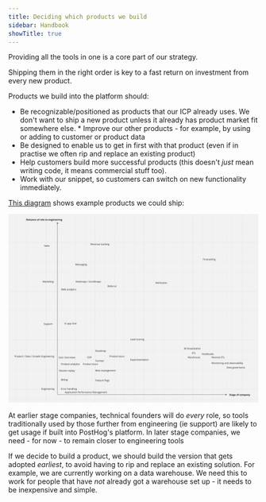 ```yaml
---
title: Deciding which products we build
sidebar: Handbook
showTitle: true
---
```


Providing all the tools in one is a core part of our strategy.

Shipping them in the right order is key to a fast return on investment from every new product.

Products we build into the platform should:

* Be recognizable/positioned as products that our ICP already uses. We don't want to ship a new product unless it already has product market fit somewhere else. * Improve our other products - for example, by using or adding to customer or product data
* Be designed to enable us to get in first with that product (even if in practise we often rip and replace an existing product)
* Help customers build more successful products (this doesn't _just_ mean writing code, it means commercial stuff too).
* Work with our snippet, so customers can switch on new functionality immediately.

[This diagram](https://miro.com/app/board/uXjVMF-MT74=/?share_link_id=847485164707) shows example products we could ship:

![a diagram showing which products we could build in which order](../images/product-order.png)

At earlier stage companies, technical founders will do _every_ role, so tools traditionally used by those further from engineering (ie support) are likely to get usage if built into PostHog's platform. In later stage companies, we need - for now - to remain closer to engineering tools

If we decide to build a product, we should build the version that gets adopted _earliest_, to avoid having to rip and replace an existing solution. For example, we are currently working on a data warehouse. We need this to work for people that have _not_ already got a warehouse set up - it needs to be inexpensive and simple.